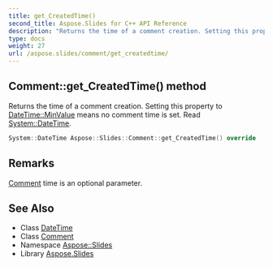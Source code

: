 ```yaml
---
title: get_CreatedTime()
second_title: Aspose.Slides for C++ API Reference
description: "Returns the time of a comment creation. Setting this property to DateTime::MinValue means no comment time is set. Read System::DateTime."
type: docs
weight: 27
url: /aspose.slides/comment/get_createdtime/
---
```

## Comment::get_CreatedTime() method


Returns the time of a comment creation. Setting this property to [DateTime::MinValue](../../../system/datetime/minvalue/) means no comment time is set. Read [System::DateTime](../../../system/datetime/).

```cpp
System::DateTime Aspose::Slides::Comment::get_CreatedTime() override
```

## Remarks


[Comment](../) time is an optional parameter.
## See Also

* Class [DateTime](../../../system/datetime/)
* Class [Comment](../)
* Namespace [Aspose::Slides](../../)
* Library [Aspose.Slides](../../../)